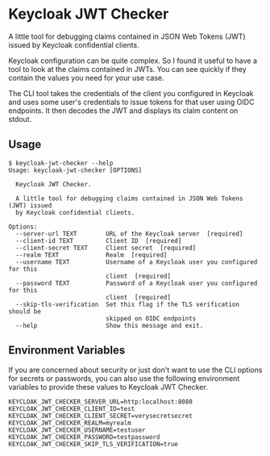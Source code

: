 # Keycloak JWT Checker
A little tool for debugging claims contained in JSON Web Tokens (JWT) issued by Keycloak confidential clients.

Keycloak configuration can be quite complex. So I found it useful to have a tool to look at the claims contained
in JWTs. You can see quickly if they contain the values you need for your use case.

The CLI tool takes the credentials of the client you configured in Keycloak and uses some user's credentials to issue
tokens for that user using OIDC endpoints. It then decodes the JWT and displays its claim content on stdout.

## Usage
```shell
$ keycloak-jwt-checker --help
Usage: keycloak-jwt-checker [OPTIONS]

  Keycloak JWT Checker.

  A little tool for debugging claims contained in JSON Web Tokens (JWT) issued
  by Keycloak confidential clients.

Options:
  --server-url TEXT        URL of the Keycloak server  [required]
  --client-id TEXT         Client ID  [required]
  --client-secret TEXT     Client secret  [required]
  --realm TEXT             Realm  [required]
  --username TEXT          Username of a Keycloak user you configured for this
                           client  [required]
  --password TEXT          Password of a Keycloak user you configured for this
                           client  [required]
  --skip-tls-verification  Set this flag if the TLS verification should be
                           skipped on OIDC endpoints
  --help                   Show this message and exit.
```

## Environment Variables
If you are concerned about security or just don't want to use the CLI options for secrets or passwords, you can also use
the following environment variables to provide these values to Keycloak JWT Checker.
```shell
KEYCLOAK_JWT_CHECKER_SERVER_URL=http:localhost:8080
KEYCLOAK_JWT_CHECKER_CLIENT_ID=test
KEYCLOAK_JWT_CHECKER_CLIENT_SECRET=verysecretsecret
KEYCLOAK_JWT_CHECKER_REALM=myrealm
KEYCLOAK_JWT_CHECKER_USERNAME=testuser
KEYCLOAK_JWT_CHECKER_PASSWORD=testpassword
KEYCLOAK_JWT_CHECKER_SKIP_TLS_VERIFICATION=true
```
